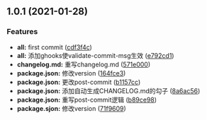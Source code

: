 ## 1.0.1 (2021-01-28)


### Features

* **all:** first commit ([cdf3f4c](https://github.com/Asarua/request/commit/cdf3f4c691f99e4c7c1812c960ba622967e7bf90))
* **all:** 添加ghooks使validate-commit-msg生效 ([e792cd1](https://github.com/Asarua/request/commit/e792cd172b3c3830fb7987444072b4ba37c57e71))
* **changelog.md:** 重写changelog.md ([571e000](https://github.com/Asarua/request/commit/571e0006fa96b801a158a20d241b7339a0c8c34a))
* **package.json:** 修改version ([164fce3](https://github.com/Asarua/request/commit/164fce33af40eaf5039d45a91bc50ea5dd964ea2))
* **package.json:** 更改post-commit ([b1157cc](https://github.com/Asarua/request/commit/b1157cc1ef11f510dcc8359e334fa79dd36a915f))
* **package.json:** 添加自动生成CHANGELOG.md的勾子 ([8a6ac56](https://github.com/Asarua/request/commit/8a6ac5690d76ffad7c80b30e0a0fccd18a85edb2))
* **package.json:** 重写post-commit逻辑 ([b89ce98](https://github.com/Asarua/request/commit/b89ce983f8dce2e7aaec768f493af452fab1bf39))
* **package.sjon:** 修改version ([71f9609](https://github.com/Asarua/request/commit/71f96090bf553be90e6df8ac62cdb23e9d7ba39e))



